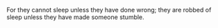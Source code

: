 For they cannot sleep unless they have done wrong; they are robbed of sleep unless they have made someone stumble.
